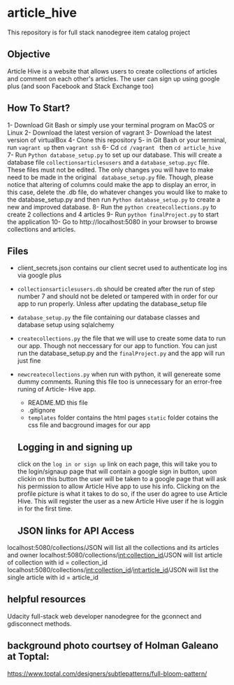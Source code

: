 # article_hive
This repository is for full stack nanodegree item catalog project

## Objective
Article Hive is a website that allows users to create collections of articles and comment on each other's articles. The user can sign up using google plus (and soon Facebook and Stack Exchange too)

## How To Start?
1- Download Git Bash or simply use your terminal program on MacOS or Linux
2- Download the latest version of vagrant
3- Download the latest version of virtualBox
4- Clone this repository
5- in Git Bash or your terminal, run `vagrant up` then `vagrant ssh` 
6- Cd `cd /vagrant ` then `cd article_hive`
7- Run `Python database_setup.py` to set up our database. This will create a database file `collectionsarticlesusers` and a `database_setup.pyc` file. These files must not be edited. The only changes you will have to make need to be made in the original ` database_setup.py` file. Though, please notice that altering of columns could make the app to display an error, in this case, delete the .db file, do whatever changes you would like to make to the database_setup.py and then run `Python database_setup.py` to create a new and improved database.
8- Run the `python createcollections.py` to create 2 collections and 4 articles
9- Run `python finalProject.py` to start the application
10- Go to http://localhost:5080 in your browser to browse collections and articles.

## Files
- client_secrets.json 
    contains our client secret used to authenticate log ins via google plus
- `collectionsarticlesusers.db`
    should be created after the run of step number 7 and should not be deleted or tampered with in order for our app to run properly.           Unless after updating the database_setup file
- `database_setup.py`
    the file containing our database classes and database setup using sqlalchemy
- `createcollections.py`
    the file that we will use to create some data to run our app. Though not neccessary for our app to function. You can just run the           database_setup.py and the `finalProject.py` and the app will run just fine
- `newcreatecollections.py`
    when run with python, it will genereate some dummy comments. Runing this file too is unnecessary for an error-free runing of Article-       Hive app.
    - README.MD
    this file
    - .gitignore
    - `templates` folder
    contains the html pages
    `static` folder 
    cotains the css file and bacground images for our app
   
  ## Logging in and signing up
  
  click on the `log in or sign up` link on each page, this will take you to the login/signaup page that will contain a google sign in button, upon clickin on this button the user will be taken to a google page that will ask his permission to allow Article Hive app to use his info. Clicking on the profile picture is what it takes to do so, if the user do agree to use Article Hive. This will register the user as a new Article Hive user if he is loggin in for the first time.
  
  ## JSON links for API Access
localhost:5080/collections/JSON
will list all the collections and its articles and owner
localhost:5080/collections/<int:collection_id>/JSON
will list article of collection with id = collection_id
localhost:5080/collections/<int:collection_id>/<int:article_id>/JSON
will list the single article with id = article_id

## helpful resources 
Udacity full-stack web developer nanodegree for the gconnect and gdisconnect methods.
## background photo courtsey of Holman Galeano at Toptal:
https://www.toptal.com/designers/subtlepatterns/full-bloom-pattern/
